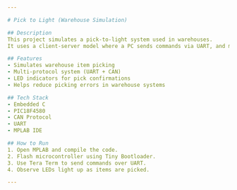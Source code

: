 ```yaml
---

# Pick to Light (Warehouse Simulation)

## Description
This project simulates a pick-to-light system used in warehouses.  
It uses a client-server model where a PC sends commands via UART, and microcontrollers communicate using CAN to confirm item picking.

## Features
- Simulates warehouse item picking
- Multi-protocol system (UART + CAN)
- LED indicators for pick confirmations
- Helps reduce picking errors in warehouse systems

## Tech Stack
- Embedded C
- PIC18F4580
- CAN Protocol
- UART
- MPLAB IDE

## How to Run
1. Open MPLAB and compile the code.
2. Flash microcontroller using Tiny Bootloader.
3. Use Tera Term to send commands over UART.
4. Observe LEDs light up as items are picked.

---
```

